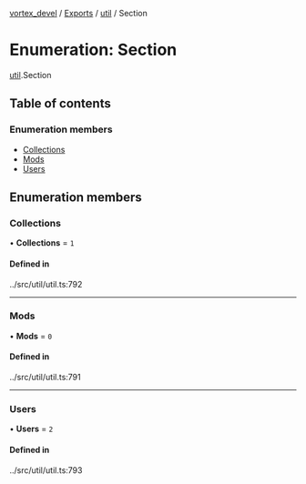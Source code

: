 [vortex_devel](../README.md) / [Exports](../modules.md) / [util](../modules/util.md) / Section

# Enumeration: Section

[util](../modules/util.md).Section

## Table of contents

### Enumeration members

- [Collections](util.Section.md#collections)
- [Mods](util.Section.md#mods)
- [Users](util.Section.md#users)

## Enumeration members

### Collections

• **Collections** = `1`

#### Defined in

../src/util/util.ts:792

___

### Mods

• **Mods** = `0`

#### Defined in

../src/util/util.ts:791

___

### Users

• **Users** = `2`

#### Defined in

../src/util/util.ts:793

